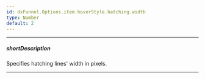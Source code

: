 ```yaml
---
id: dxFunnel.Options.item.hoverStyle.hatching.width
type: Number
default: 2
---
```

---
##### shortDescription
Specifies hatching lines' width in pixels.

---
